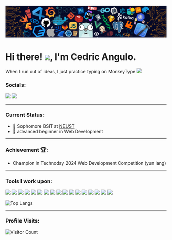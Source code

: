 ![banner](/banner.png)

# Hi there! <img src="https://media.giphy.com/media/hvRJCLFzcasrR4ia7z/giphy.gif" width="30px">, I'm **Cedric Angulo**.
When I run out of ideas, I just practice typing on MonkeyType <img src="https://media.giphy.com/media/WUlplcMpOCEmTGBtBW/giphy.gif" width="30">

### Socials:

<a href="https://www.facebook.com/bryan308.20"><img src="https://img.shields.io/badge/Angulo Cedric-1877F2?style=for-the-badge&logo=facebook&logoColor=white"></a>
<a href="https://m.me/bryan308.20"><img src="https://img.shields.io/badge/Angulo Cedric-1877F2?style=for-the-badge&logo=messenger&logoColor=white"></a>

-------------------------------------------

### Current Status:

- 💼 Sophomore BSIT at <a href="https://neust.edu.ph/" target="_blank">NEUST</a>
- 🌱 advanced beginner in Web Development

-------------------------------------------

### Achievement 🏆:

- Champion in Technoday 2024 Web Development Competition (yun lang)

-------------------------------------------

### Tools I work upon:

<img src="https://img.shields.io/badge/html5-%23E34F26.svg?style=for-the-badge&logo=html5&logoColor=white">   <img src="https://img.shields.io/badge/css3%20-%2314354C.svg?&style=for-the-badge&logo=css3&logoColor=white">    <img src="https://img.shields.io/badge/tailwindcss-0F172A.svg?&style=for-the-badge&logo=TailwindCSS&logoColor=38BDF8">   <img src="https://img.shields.io/badge/javascript%20-%23323330.svg?&style=for-the-badge&logo=javascript&logoColor=%23F7DF1E">   <img src="https://img.shields.io/badge/Node%20js-339933?style=for-the-badge&logo=nodedotjs&logoColor=white">   <img src="https://img.shields.io/badge/php-%23777BB4.svg?style=for-the-badge&logo=php&logoColor=white">   <img src="https://img.shields.io/badge/c++-%2300599C.svg?style=for-the-badge&logo=c%2B%2B&logoColor=white">   <img src="https://img.shields.io/badge/mysql-%2300000f.svg?style=for-the-badge&logo=mysql&logoColor=white">   <img src="https://img.shields.io/badge/XAMPP-white?logo=xampp&logoColor=fb7a24&style=for-the-badge">   <img src="https://img.shields.io/badge/Composer-885630?style=for-the-badge&logo=Composer&logoColor=white">   <img src="https://img.shields.io/badge/vercel-%23000000.svg?style=for-the-badge&logo=vercel&logoColor=white">   <img src="https://img.shields.io/badge/-VS%20Code-000000?style=for-the-badge&logo=Visual-studio-code&logoColor=blue">    <img src="https://img.shields.io/badge/Visual_Studio-5C2D91?style=for-the-badge&logo=visual%20studio&logoColor=white">   <img src="https://img.shields.io/badge/Adobe%20Photoshop-31A8FF?style=for-the-badge&logo=Adobe%20Photoshop&logoColor=black">    <img src="https://img.shields.io/badge/prettier-1A2C34?style=for-the-badge&logo=prettier&logoColor=F7BA3E">    <img src="https://img.shields.io/badge/Brave-FF1B2D?style=for-the-badge&logo=Brave&logoColor=white">    <img src="https://img.shields.io/badge/Git-F1502F?style=for-the-badge&logo=Git&logoColor=white">    
<!-- <img src="https://img.shields.io/badge/Reactjs-23272F?style=for-the-badge&logo=React&logoColor=58c4dc"> -->

<!-- ![Top Langs](https://github-readme-stats.vercel.app/api/top-langs/?username=bryan308&layout=compact&theme=light) -->
![Top Langs](https://github-readme-stats.vercel.app/api/top-langs/?username=bryan308&theme=midnight-purple&hide_progress=true&cache_seconds=21600)

-------------------------------------------

### Profile Visits:
![Visitor Count](https://profile-counter.glitch.me/{bryan308}/count.svg)
